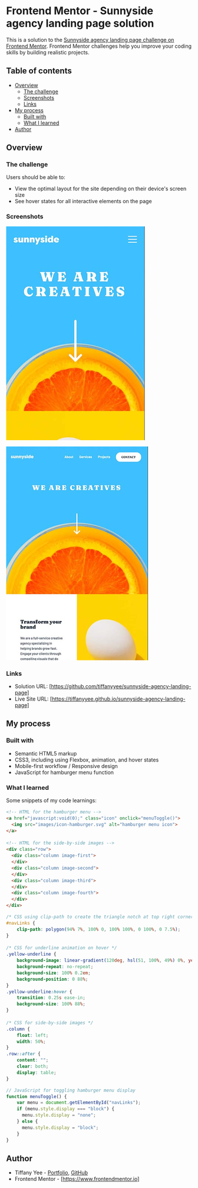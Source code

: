 # Frontend Mentor - Sunnyside agency landing page solution

This is a solution to the [Sunnyside agency landing page challenge on Frontend Mentor](https://www.frontendmentor.io/challenges/sunnyside-agency-landing-page-7yVs3B6ef). Frontend Mentor challenges help you improve your coding skills by building realistic projects.

## Table of contents

- [Overview](#overview)
  - [The challenge](#the-challenge)
  - [Screenshots](#screenshots)
  - [Links](#links)
- [My process](#my-process)
  - [Built with](#built-with)
  - [What I learned](#what-i-learned)
- [Author](#author)

## Overview

### The challenge

Users should be able to:

- View the optimal layout for the site depending on their device's screen size
- See hover states for all interactive elements on the page

### Screenshots

![solution screenshot mobile](solution-screenshot-mobile.jpg)

![solution screenshot desktop](solution-screenshot-desktop.jpg)

### Links

- Solution URL: [https://github.com/tiffanyyee/sunnyside-agency-landing-page]
- Live Site URL: [https://tiffanyyee.github.io/sunnyside-agency-landing-page]

## My process

### Built with

- Semantic HTML5 markup
- CSS3, including using Flexbox, animation, and hover states
- Mobile-first workflow / Responsive design
- JavaScript for hamburger menu function

### What I learned

Some snippets of my code learnings:

```html
<!-- HTML for the hamburger menu -->
<a href="javascript:void(0);" class="icon" onclick="menuToggle()">
  <img src="images/icon-hamburger.svg" alt="hamburger menu icon">
</a>

<!-- HTML for the side-by-side images -->
<div class="row">
  <div class="column image-first">
  </div>
  <div class="column image-second">
  </div>
  <div class="column image-third">
  </div>
  <div class="column image-fourth">
  </div>
</div>
```

```css
/* CSS using clip-path to create the triangle notch at top right corner of hamburger nav */
#navLinks {
    clip-path: polygon(94% 7%, 100% 0, 100% 100%, 0 100%, 0 7.5%);
}

/* CSS for underline animation on hover */
.yellow-underline {
    background-image: linear-gradient(120deg, hsl(51, 100%, 49%) 0%, yellow 100%);
    background-repeat: no-repeat;
    background-size: 100% 0.2em;
    background-position: 0 88%;
}
.yellow-underline:hover {
    transition: 0.25s ease-in;  
    background-size: 100% 88%;
}

/* CSS for side-by-side images */
.column {
    float: left;
    width: 50%;
}
.row::after {
    content: "";
    clear: both;
    display: table;
}
```

```js
// JavaScript for toggling hamburger menu display
function menuToggle() {
    var menu = document.getElementById("navLinks");
    if (menu.style.display === "block") {
      menu.style.display = "none";
    } else {
      menu.style.display = "block";
    }
}
```

## Author

- Tiffany Yee - [Portfolio](https://tiffanyyee.github.io), [GitHub](https://github.com/tiffanyyee)
- Frontend Mentor - [https://www.frontendmentor.io]
